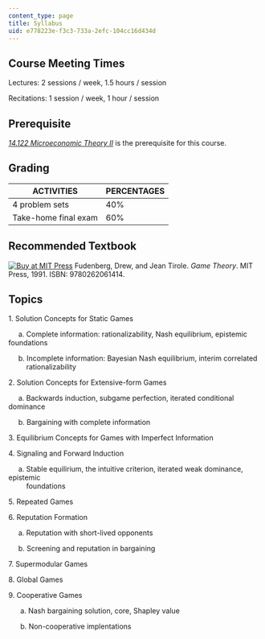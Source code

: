 ```yaml
---
content_type: page
title: Syllabus
uid: e778223e-f3c3-733a-2efc-104cc16d434d
---
```


Course Meeting Times
--------------------

Lectures: 2 sessions / week, 1.5 hours / session

Recitations: 1 session / week, 1 hour / session

Prerequisite
------------

[_14.122 Microeconomic Theory II_](/courses/14-122-microeconomic-theory-ii-fall-2002/) is the prerequisite for this course.

Grading
-------

| ACTIVITIES | PERCENTAGES |
| --- | --- |
| 4 problem sets | 40% |
| Take-home final exam | 60% 

Recommended Textbook
--------------------

[![Buy at MIT Press](/images/mp_logo.gif)](https://mitpress.mit.edu/9780262061414) Fudenberg, Drew, and Jean Tirole. _Game Theory_. MIT Press, 1991. ISBN: 9780262061414.

Topics
------

1\. Solution Concepts for Static Games

     a. Complete information: rationalizability, Nash equilibrium, epistemic foundations

     b. Incomplete information: Bayesian Nash equilibrium, interim correlated  
         rationalizability

2\. Solution Concepts for Extensive-form Games

     a. Backwards induction, subgame perfection, iterated conditional dominance

     b. Bargaining with complete information 

3\. Equilibrium Concepts for Games with Imperfect Information

4\. Signaling and Forward Induction

     a. Stable equilirium, the intuitive criterion, iterated weak dominance, epistemic  
         foundations

5\. Repeated Games

6\. Reputation Formation 

     a. Reputation with short-lived opponents

     b. Screening and reputation in bargaining

7\. Supermodular Games

8\. Global Games

9\. Cooperative Games

      a. Nash bargaining solution, core, Shapley value

      b. Non-cooperative implentations